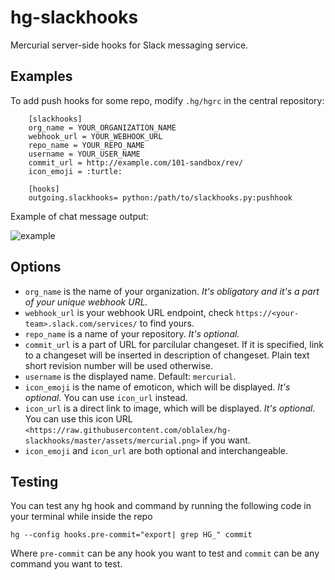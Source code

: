 # hg-slackhooks

Mercurial server-side hooks for Slack messaging service.

## Examples

To add push hooks for some repo, modify ``.hg/hgrc`` in the central repository:

```
    [slackhooks]
    org_name = YOUR_ORGANIZATION_NAME
    webhook_url = YOUR_WEBHOOK_URL
    repo_name = YOUR_REPO_NAME
    username = YOUR_USER_NAME
    commit_url = http://example.com/101-sandbox/rev/
    icon_emoji = :turtle:

    [hooks]
    outgoing.slackhooks= python:/path/to/slackhooks.py:pushhook
```

Example of chat message output:

![example](http://i.imgur.com/Ivcctgq.png)

## Options

* `org_name` is the name of your organization. *It's obligatory and it's a part of your unique webhook URL.*
* `webhook_url` is your webhook URL endpoint, check `https://<your-team>.slack.com/services/` to find yours.
* `repo_name` is a name of your repository. *It's optional.*
* `commit_url` is a part of URL for parcilular changeset. If it is specified, link to a changeset will be inserted in description of changeset. Plain text short revision number will be used otherwise.
* `username` is the displayed name. Default: `mercurial`.
* `icon_emoji` is the name of emoticon, which will be displayed. *It's optional.* You can use ``icon_url`` instead.
* `icon_url` is a direct link to image, which will be displayed. *It's optional.* You can use
   this icon URL `<https://raw.githubusercontent.com/oblalex/hg-slackhooks/master/assets/mercurial.png>` if you want.
* `icon_emoji` and `icon_url` are both optional and interchangeable.

## Testing

You can test any hg hook and command by running the following code in your terminal while inside the repo

`hg --config hooks.pre-commit="export| grep HG_" commit`

Where `pre-commit` can be any hook you want to test and `commit` can be any command you want to test.
